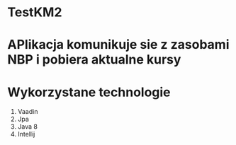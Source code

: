 # TestKM2

# APlikacja komunikuje sie z zasobami NBP i pobiera aktualne kursy

# Wykorzystane technologie
1. Vaadin
2. Jpa
3. Java 8
4. Intellij
